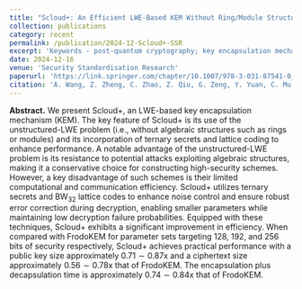 ```yaml
---
title: "Scloud+: An Efficient LWE-Based KEM Without Ring/Module Structure"
collection: publications
category: recent
permalink: /publication/2024-12-Scloud+-SSR
excerpt: 'Keywords - post-quantum cryptography; key encapsulation mechanism; learning with errors; lattice code; Barnes-Wall lattice'
date: 2024-12-16
venue: 'Security Standardisation Research'
paperurl: 'https://link.springer.com/chapter/10.1007/978-3-031-87541-0_7'
citation: 'A. Wang, Z. Zheng, C. Zhao, Z. Qiu, G. Zeng, Y. Yuan, C. Mu, and X. Wang (2025). Scloud+: An Efficient LWE-Based KEM Without Ring/Module Structure. In: Lu, X., Mitchell, C.J. (eds) Security Standardisation Research. SSR 2024. Lecture Notes in Computer Science, vol 15559. Springer, Cham. https://doi.org/10.1007/978-3-031-87541-0_7'
---
```

**Abstract.** We present Scloud+, an LWE-based key encapsulation mechanism (KEM). 
The key feature of Scloud+ is its use of the unstructured-LWE problem (i.e., without algebraic structures such as rings or modules) and its incorporation of ternary secrets and lattice coding to enhance performance. 
A notable advantage of the unstructured-LWE problem is its resistance to potential attacks exploiting algebraic structures, making it a conservative choice for constructing high-security schemes. 
However, a key disadvantage of such schemes is their limited computational and communication efficiency.
Scloud+ utilizes ternary secrets and $\text{BW}_{32}$ lattice codes to enhance noise control and ensure robust error correction during decryption, enabling smaller parameters while maintaining low decryption failure probabilities.
Equipped with these techniques, Scloud+ exhibits a significant improvement in efficiency. 
When compared with FrodoKEM for parameter sets targeting 128, 192, and 256 bits of security respectively, Scloud+ achieves practical performance with a public key size approximately $0.71 \sim 0.87$x and a ciphertext size approximately $0.56 \sim 0.78$x that of FrodoKEM. 
The encapsulation plus decapsulation time is approximately $0.74 \sim 0.84$x that of FrodoKEM.